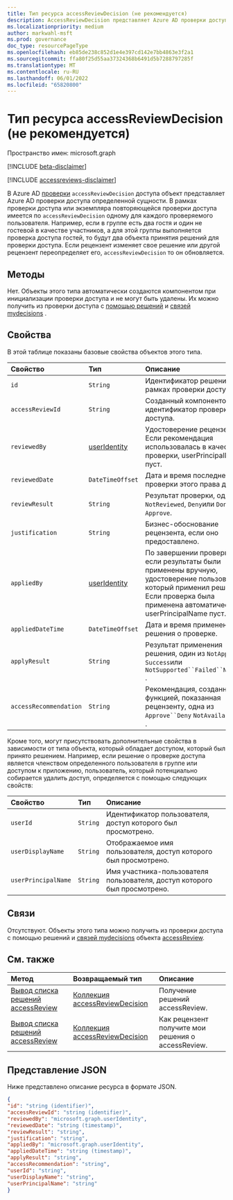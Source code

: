 ```yaml
---
title: Тип ресурса accessReviewDecision (не рекомендуется)
description: AccessReviewDecision представляет Azure AD проверки доступа для доступа определенной сущности.
ms.localizationpriority: medium
author: markwahl-msft
ms.prod: governance
doc_type: resourcePageType
ms.openlocfilehash: eb85de238c852d1e4e397cd142e7bb4863e3f2a1
ms.sourcegitcommit: ffa80f25d55aa37324368b6491d5b7288797285f
ms.translationtype: MT
ms.contentlocale: ru-RU
ms.lasthandoff: 06/01/2022
ms.locfileid: "65820800"
---
```

# <a name="accessreviewdecision-resource-type-deprecated"></a>Тип ресурса accessReviewDecision (не рекомендуется)

Пространство имен: microsoft.graph

[!INCLUDE [beta-disclaimer](../../includes/beta-disclaimer.md)]

[!INCLUDE [accessreviews-disclaimer](../../includes/accessreviews-disclaimer.md)]

В Azure AD [проверки](accessreviews-root.md) `accessReviewDecision` доступа объект представляет Azure AD проверки доступа определенной сущности.  В рамках проверки доступа или экземпляра повторяющейся проверки доступа имеется по `accessReviewDecision` одному для каждого проверяемого пользователя.  Например, если в группе есть два гостя и один не гостевой в качестве участников, а для этой группы выполняется проверка доступа гостей, то будут два объекта принятия решений для проверки доступа.  Если рецензент изменяет свое решение или другой рецензент переопределяет его, `accessReviewDecision` то он обновляется.


## <a name="methods"></a>Методы

Нет.  Объекты этого типа автоматически создаются компонентом при инициализации проверки доступа и не могут быть удалены.  Их можно получить из проверки доступа с [помощью решений](../api/accessreview-listdecisions.md) и [связей mydecisions](../api/accessreview-listmydecisions.md) .

## <a name="properties"></a>Свойства

В этой таблице показаны базовые свойства объектов этого типа. 

| Свойство                        | Тип                         | Описание                                                                                            |
| :------------------------------ | :-----------------------     | :----------------------------------------------------------------------------------------------------- |
| `id`                            |`String`                      | Идентификатор решения в рамках проверки доступа.                                                                                     |
| `accessReviewId`                |`String`                      | Созданный компонентом идентификатор проверки доступа.                                                                                       |
| `reviewedBy`                    |[userIdentity](useridentity.md)| Удостоверение рецензента. Если рекомендация использовалась в качестве проверки, userPrincipalName пуст.                                                                                      |
| `reviewedDate`                  |`DateTimeOffset`              | Дата и время последней проверки этого права доступа.                                                                         |
| `reviewResult`                  |`String`                      | Результат проверки, один из `NotReviewed`, `Deny`или `DontKnow` `Approve`.                                                                                    |
| `justification`                 |`String`                      | Бизнес-обоснование рецензента, если оно предоставлено.                                                                         |
| `appliedBy`                     |[userIdentity](useridentity.md)| По завершении проверки, если результаты были применены вручную, удостоверение пользователя, который применил решение. Если проверка была применена автоматически, userPrincipalName пуст.                                                          |
| `appliedDateTime`               |`DateTimeOffset`              | Дата и время применения решения о проверке.                                                          |
| `applyResult`                   |`String`                      | Результат применения решения, один из `NotApplied`, `Success`или `NotSupported``Failed``NotFound` .                      |
| `accessRecommendation`          |`String`                      | Рекомендация, созданная функцией, показанная рецензенту, одна из `Approve``Deny` `NotAvailable`или . |


Кроме того, могут присутствовать дополнительные свойства в зависимости от типа объекта, который обладает доступом, который был принято решением.  Например, если решение о проверке доступа является членством определенного пользователя в группе или доступом к приложению, пользователь, который потенциально собирается удалить доступ, определяется с помощью следующих свойств:

| Свойство                        | Тип                         | Описание                                                                                            |
| :------------------------------ | :-----------------------     | :----------------------------------------------------------------------------------------------------- |
| `userId`                            |`String`                      | Идентификатор пользователя, доступ которого был просмотрено.                                                                                    |
| `userDisplayName`                            |`String`                      | Отображаемое имя пользователя, доступ которого был просмотрено.                                                                                     |
| `userPrincipalName`                            |`String`                      | Имя участника-пользователя пользователя, доступ которого был просмотрено.                                                                                     |



## <a name="relationships"></a>Связи

Отсутствуют.  Объекты этого типа можно получить из проверки доступа с помощью решений [](../api/accessreview-listdecisions.md) и [связей mydecisions](../api/accessreview-listmydecisions.md) объекта [accessReview](accessreview.md).

## <a name="see-also"></a>См. также

| Метод           | Возвращаемый тип    |Описание|
|:---------------|:--------|:----------|
|[Вывод списка решений accessReview](../api/accessreview-listdecisions.md) |      [Коллекция accessReviewDecision](accessreviewdecision.md)| Получение решений accessReview.|
|[Вывод списка решений accessReview](../api/accessreview-listmydecisions.md) |     [Коллекция accessReviewDecision](accessreviewdecision.md)| Как рецензент получите мои решения о accessReview.|

## <a name="json-representation"></a>Представление JSON

Ниже представлено описание ресурса в формате JSON.

<!-- {
  "blockType": "resource",
  "optionalProperties": [

  ],
  "@odata.type": "microsoft.graph.accessReviewDecision"
}-->

```json
{
"id": "string (identifier)",
"accessReviewId": "string (identifier)",
"reviewedBy": "microsoft.graph.userIdentity",
"reviewedDate": "string (timestamp)",
"reviewResult": "string",
"justification": "string",
"appliedBy": "microsoft.graph.userIdentity",
"appliedDateTime": "string (timestamp)",
"applyResult": "string",
"accessRecommendation": "string",
"userId": "string",
"userDisplayName": "string",
"userPrincipalName": "string"
}

```

<!--
{
  "type": "#page.annotation",
  "description": "accessReviewDecision resource",
  "keywords": "",
  "section": "documentation",
  "tocPath": "",
  "suppressions": []
}
-->


